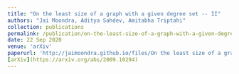 ```yaml
---
title: "On the least size of a graph with a given degree set -- II"
authors: "Jai Moondra, Aditya Sahdev, Amitabha Triptahi"
collection: publications
permalink: /publication/on-the-least-size-of-a-graph-with-a-given-degree-set-II
date: 22 Sep 2020
venue: 'arXiv'
paperurl: 'http://jaimoondra.github.io/files/On the least size of a graph with a given degree set – II.pdf'
[arXiv](https://arxiv.org/abs/2009.10294)
---
```

